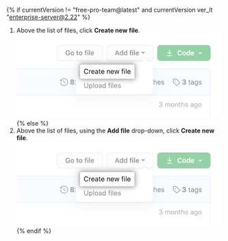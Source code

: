 {% if currentVersion != "free-pro-team@latest" and currentVersion ver_lt "enterprise-server@2.22" %}
1. Above the list of files, click **Create new file**. !["Create new file" button](/assets/images/help/repository/create_new_file.png)
{% else %}
1. Above the list of files, using the **Add file** drop-down, click **Create new file**. !["Create new file" in the "Add file" dropdown](/assets/images/help/repository/create_new_file.png)
{% endif %}
